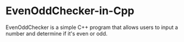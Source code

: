# EvenOddChecker-in-Cpp
 EvenOddChecker is a simple C++ program that allows users to input a number and determine if it's even or odd.
